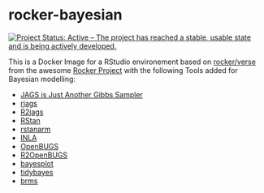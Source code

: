 # rocker-bayesian



[![Project Status: Active – The project has reached a stable, usable state and is being actively developed.](http://www.repostatus.org/badges/latest/active.svg)](http://www.repostatus.org/#active)

This is a Docker Image for a RStudio environement based on 
[rocker/verse](https://hub.docker.com/r/rocker/verse/) from the awesome [Rocker Project](https://www.rocker-project.org/) with the following Tools added for Bayesian modelling:

* [JAGS is Just Another Gibbs Sampler](http://mcmc-jags.sourceforge.net/)  
* [rjags](https://cran.r-project.org/web/packages/rjags/index.html)
* [R2jags](https://cran.r-project.org/web/packages/R2jags/index.html)
* [RStan](http://mc-stan.org/users/interfaces/rstan)
* [rstanarm](https://cran.r-project.org/web/packages/rstanarm/index.html)
* [INLA](http://www.r-inla.org/)
* [OpenBUGS](http://www.openbugs.net)
* [R2OpenBUGS](https://cran.r-project.org/web/packages/R2OpenBUGS/index.html)
* [bayesplot](https://github.com/stan-dev/bayesplot)
* [tidybayes](https://github.com/mjskay/tidybayes)
* [brms](https://github.com/paul-buerkner/brms)


